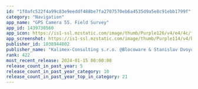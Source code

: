 ```yaml
---
id: "1f0afc522f4a99c83e9eeddf488be7fa2707570eb6a4535d9a5e8c91ebb1799f"
category: "Navigation"
app_name: "GPS Camera 55. Field Survey"
app_id: 1439730560
app_icon: https://is1-ssl.mzstatic.com/image/thumb/Purple126/v4/e4/4c/f1/e44cf1f3-e0f8-e5b1-e830-0621f68b4aba/geocamera_AppIcon-0-0-1x_U007epad-0-85-220.png/1024x1024bb.png
app_screenshot: https://is1-ssl.mzstatic.com/image/thumb/Purple114/v4/b3/ca/fb/b3cafbfd-6b0f-40b2-d4d6-ca333497e5c9/pr_source.png/1242x2688bb.png
publisher_id: 1038944802
publisher_name: "Kalimex-Consulting s.r.o. @Blocoware & Stanislav Dvoychenko"
rank: 422
most_recent_release: 2024-01-15 00:00:00
release_count_in_past_year: 5
release_count_in_past_year_category: 10
release_count_in_past_year_top_in_category: 21
---
```

